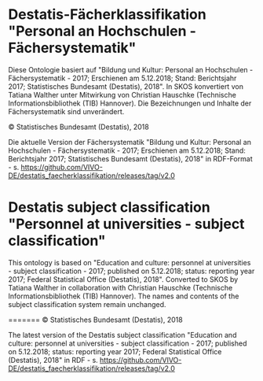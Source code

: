 # Destatis-Fächerklassifikation "Personal an Hochschulen - Fächersystematik"

Diese Ontologie basiert auf "Bildung und Kultur: Personal an Hochschulen - Fächersystematik - 2017; Erschienen am 5.12.2018; Stand: Berichtsjahr 2017; Statistisches Bundesamt (Destatis), 2018".
In SKOS konvertiert von Tatiana Walther unter Mitwirkung von Christian Hauschke (Technische Informationsbibliothek (TIB) Hannover). Die Bezeichnungen und Inhalte der Fächersystematik sind unverändert.

© Statistisches Bundesamt (Destatis), 2018

Die aktuelle Version der Fächersystematik "Bildung und Kultur: Personal an Hochschulen - Fächersystematik - 2017; Erschienen am 5.12.2018; Stand: Berichtsjahr 2017; Statistisches Bundesamt (Destatis), 2018" in RDF-Format - s. https://github.com/VIVO-DE/destatis_faecherklassifikation/releases/tag/v2.0 

# Destatis subject classification "Personnel at universities - subject classification"

This ontology is based on "Education and culture: personnel at universities - subject classification - 2017; published on 5.12.2018; status: reporting year 2017; Federal Statistical Office (Destatis), 2018".
Converted to SKOS by Tatiana Walther in collaboration with Christian Hauschke (Technische Informationsbibliothek (TIB) Hannover). The names and contents of the subject classification system remain unchanged.

=======
© Statistisches Bundesamt (Destatis), 2018

The latest version of the Destatis subject classification "Education and culture: personnel at universities - subject classification - 2017; published on 5.12.2018; status: reporting year 2017; Federal Statistical Office (Destatis), 2018" in RDF - s. https://github.com/VIVO-DE/destatis_faecherklassifikation/releases/tag/v2.0